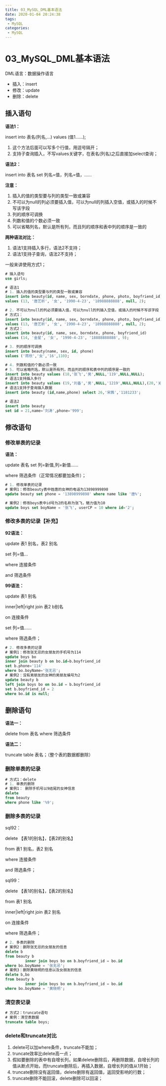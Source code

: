 ```yaml
---
title: 03_MySQL_DML基本语法
date: 2020-01-04 20:24:38
tags: 
 - MySQL
categories:
 - MySQL
---
```


# 03_MySQL_DML基本语法

DML语言：数据操作语言

- 插入：insert
- 修改：update
- 删除：delete



## 插入语句

**语法1：**

insert into 表名(列名,...) values (值1......);

1. 这个方法后面可以写多个行值，用逗号隔开；
2. 支持子查询插入，不写values关键字，在表名(列名)之后直接加select查询；



**语法2：**

insert into 表名 set 列名=值，列名=值，......



**注意：**

1. 插入的值的类型要与列的类型一致或兼容
2. 不可以为null的列必须要插入值，可以为null的列插入空值，或插入的时候不写该字段
3. 列的顺序可调换
4. 列数和值的个数必须一致
5. 可以省略列名，默认是所有列，而且列的顺序和表中列的顺序是一致的



**两种语法对比：**

1. 语法1支持插入多行，语法2不支持；
2. 语法1支持子查询，语法2不支持；

一般来讲使用方式1；



```sql
# 插入语句
use girls;

# 语法1
# 1. 插入的值的类型要与列的类型一致或兼容
insert into beauty(id, name, sex, borndate, phone, photo, boyfriend_id)
values (13, '唐艺昕', '女', '1990-4-23', '18988888888', null, 2);

# 2. 不可以为null的列必须要插入值，可以为null的列插入空值，或插入的时候不写该字段
# 方式1：
insert into beauty(id, name, sex, borndate, phone, photo, boyfriend_id)
values (13, '唐艺昕', '女', '1990-4-23', '18988888888', null, 2);
# 方式2：
insert into beauty(id, name, sex, borndate, phone, boyfriend_id)
values (14, '金星', '女', '1990-4-23', '18888888888', 9);

# 3. 列的顺序可调换
insert into beauty(name, sex, id, phone)
values ('蒋欣','女','16',110);

# 4. 列数和值的个数必须一致
# 5. 可以省略列名，默认是所有列，而且列的顺序和表中列的顺序是一致的
insert into beauty values (18,'张飞','男',NULL,'119',NULL,NULL);
# 语法1支持插入多行
insert into beauty values (19,'刘备','男',NULL,'1219',NULL,NULL),(20,'关羽','男',NULL,'12219',NULL,NULL);
# 语法1支持子查询插入数据
insert into beauty (id,name,phone) select 26,'宋茜','1181233';

# 语法2
insert into beauty
set id = 21,name='刘涛',phone='999';
```



## 修改语句

### 修改单表的记录

**语法：**

update 表名 set 列=新值,列=新值......

where 筛选条件（正常情况都要加条件）；



```sql
# 1. 修改单表的记录
# 案例1：修改beauty表中姓唐的女神的电话为13898999898
update beauty set phone = '13898999898' where name like '唐%';

# 案例2：修改boys表中id号为2的名称为张飞，魅力值为10
update boys set boyName = '张飞', userCP = 10 where id='2';
```



### 修改多表的记录【补充】

**92语法：**

update 表1 别名，表2 别名

set 列=值...

where 连接条件

and 筛选条件



**99语法：**

update 表1 别名

inner|left|right join 表2 b别名

on 连接条件

set 列=值......

where 筛选条件；



```sql
# 2. 修改多表的记录
# 案例1：修改张无忌的女朋友的手机号为114
update boys bo
inner join beauty b on bo.id=b.boyfriend_id
set b.phone='114'
where bo.boyName='张无忌';
# 案例2：没有男朋友的女神的男朋友编号为2
update beauty b
left join boys bo on bo.id = b.boyfriend_id
set b.boyfriend_id = 2
where bo.id is null;
```



## 删除语句

**语法一：**

delete from 表名 where 筛选条件



**语法二：**

truncate table 表名；（整个表的数据都删除）



### 删除单表的记录

```sql
# 方式1：delete
# 1. 单表的删除
# 案例1： 删除手机号以9结尾的女神信息
delete
from beauty
where phone like '%9';
```



### 删除多表的记录

sql92：

delete 【表1的别名】，【表2的别名】

from 表1 别名，表2 别名

where 连接条件

and 筛选条件；



sql99：

delete 【表1的别名】，【表2的别名】

from 表1 别名

inner|left|right join 表2 别名

on 连接条件

where 筛选条件；



```sql
# 2. 多表的删除
# 案例2：删除张无忌的女朋友的信息
delete b
from beauty b
         inner join boys bo on b.boyfriend_id = bo.id
where bo.boyName = '张无忌';
# 案例3：删除黄晓明的信息以及女朋友的信息
delete b,bo
from beauty b
         inner join boys bo on b.boyfriend_id = bo.id
where bo.boyName = '黄晓明';
```



### 清空表记录

```sql
# 方式2：truncate语句
# 案例：清空表数据
truncate table boys;
```



### delete和truncate对比

1. delete可以加where条件，truncate不能加；
2. truncate效率比delete高一点；
3. 假如要删除的表中有自增长列，如果delete删除后，再删除数据，自增长列的值从断点开始，而truncate删除后，再插入数据，自增长列的值从1开始；
4. truncate删除没有返回值，delete删除有返回值，返回受影响的行数；
5. truncate删除不能回滚，delete删除可以回滚；













